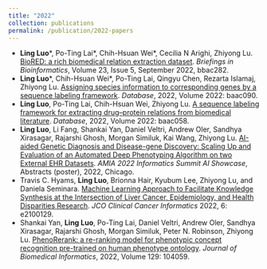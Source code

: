 ```yaml
---
title: "2022"
collection: publications
permalink: /publication/2022-papers
---
```


- **Ling Luo**\*, Po-Ting Lai\*, Chih-Hsuan Wei\*, Cecilia N Arighi, Zhiyong Lu. [BioRED: a rich biomedical relation extraction dataset](https://doi.org/10.1093/bib/bbac282). *Briefings in Bioinformatics*, Volume 23, Issue 5, September 2022, bbac282.
- **Ling Luo**\*, Chih-Hsuan Wei\*, Po-Ting Lai, Qingyu Chen, Rezarta Islamaj, Zhiyong Lu. [Assigning species information to corresponding genes by a sequence labeling framework](https://doi.org/10.1093/database/baac090). *Database*, 2022, Volume 2022: baac090.
- **Ling Luo**, Po-Ting Lai, Chih-Hsuan Wei, Zhiyong Lu. [A sequence labeling framework for extracting drug–protein relations from biomedical literature](https://doi.org/10.1093/database/baac058). *Database*, 2022, Volume 2022: baac058.
- **Ling Luo**, Li Fang, Shankai Yan, Daniel Veltri, Andrew Oler, Sandhya Xirasagar, Rajarshi Ghosh, Morgan Similuk, Kai Wang, Zhiyong Lu. [AI-aided Genetic Diagnosis and Disease-gene Discovery: Scaling Up and Evaluation of an Automated Deep Phenotyping Algorithm on two External EHR Datasets](https://s4.goeshow.com/amia/summit/2022/schedule_at_a_glance.cfm?session_key=B2B9980B-9668-F902-2A79-3E9F3E7CAB8B&session_date=Monday,%20Mar%2021,%202022). *AMIA 2022 Informatics Summit AI Showcase*, Abstracts (poster), 2022, Chicago.
- Travis C. Hyams, **Ling Luo**, Brionna Hair, Kyubum Lee, Zhiyong Lu, and Daniela Seminara. [Machine Learning Approach to Facilitate Knowledge Synthesis at the Intersection of Liver Cancer, Epidemiology, and Health Disparities Research](https://ascopubs.org/doi/abs/10.1200/CCI.21.00129). *JCO Clinical Cancer Informatics* 2022, 6: e2100129.
- Shankai Yan, **Ling Luo**, Po-Ting Lai, Daniel Veltri, Andrew Oler, Sandhya Xirasagar, Rajarshi Ghosh, Morgan Similuk, Peter N. Robinson, Zhiyong Lu. [PhenoRerank: a re-ranking model for phenotypic concept recognition pre-trained on human phenotype ontology](https://doi.org/10.1016/j.jbi.2022.104059). *Journal of Biomedical Informatics*, 2022, Volume 129: 104059.

